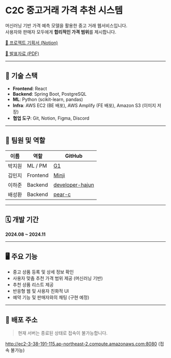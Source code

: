 #  C2C 중고거래 가격 추천 시스템

머신러닝 기반 가격 예측 모델을 활용한 중고 거래 웹서비스입니다.  
사용자와 판매자 모두에게 **합리적인 가격 범위**를 제시합니다.

[📄 프로젝트 기획서 (Notion)](https://www.notion.so/2325a4dbd5e480b08bb7e6d5067b1c5b?source=copy_linke)  

[📄 발표자료 (PDF)](./GT_FairDay.pdf)

---

## 🔧 기술 스택

- **Frontend**: React
- **Backend**: Spring Boot, PostgreSQL
- **ML**: Python (scikit-learn, pandas)
- **Infra**: AWS EC2 (BE 배포), AWS Amplify (FE 배포), Amazon S3 (이미지 저장)
- **협업 도구**: Git, Notion, Figma, Discord

---

## 👥 팀원 및 역할

| 이름     | 역할        | GitHub                                  |
|----------|-------------|------------------------------------------|
| 박지원   | ML / PM     | [G1](https://github.com/PG1tHub) |
| 김민지   | Frontend    | [Minji](https://github.com/meanzzi)   |
| 이하준   | Backend     | [developer-hajun](https://github.com/developer-hajun) |
| 배성환   | Backend     | [pear-c](https://github.com/pear-c) |


---

## 🗓 개발 기간

**2024.08 ~ 2024.11**

---

## 🖥️ 주요 기능

- 중고 상품 등록 및 상세 정보 확인
- 사용자 맞춤 추천 가격 범위 제공 (머신러닝 기반)
- 추천 상품 리스트 제공
- 반응형 웹 및 사용자 친화적 UI
- 예약 기능 및 판매자와의 채팅 (구현 예정)

---

## 🚀 배포 주소

> 현재 서버는 종료된 상태로 접속이 불가능합니다.

 http://ec2-3-38-191-115.ap-northeast-2.compute.amazonaws.com:8080 (접속 불가능)


